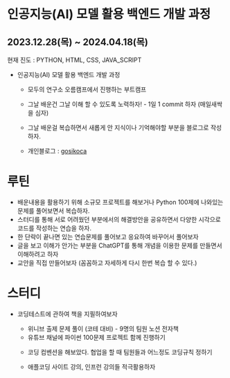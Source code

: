 # 인공지능(AI) 모델 활용 백엔드 개발 과정

## 2023.12.28(목) ~ 2024.04.18(목)  

현재 진도 : PYTHON, HTML, CSS, JAVA_SCRIPT

* 인공지능(AI) 모델 활용 백엔드 개발 과정
  - 모두의 연구소 오름캠프에서 진행하는 부트캠프 

  - 그날 배운건 그날 이해 할 수 있도록 노력하자! - 1일 1 commit 하자 (매일새싹을 심자)
  - 그날 배운걸 복습하면서 새롭게 안 지식이나 기억해야할 부분을 블로그로 작성하자. 
  - 개인블로그 : [gosikoca](https://gosikoca.tistory.com/)

# 루틴

  - 배운내용을 활용하기 위해 소규모 프로젝트를 해보거나 Python 100제에 나와있는 문제를 풀어보면서 복습하자.
  - 스터디를 통해 서로 어려웠던 부분에서의 해결방안을 공유하면서 다양한 시각으로 코드를 작성하는 연습을 하자.
  - 한 단락이 끝나면 있는 연습문제를 풀어보고 응요하여 바꾸어서 풀어보자
  - 글을 보고 이해가 안가는 부분을 ChatGPT를 통해 개념을 이용한 문제를 만들면서 이해하려고 하자
  - 교안을 직접 만들어보자 (꼼꼼하고 자세하게 다시 한번 복습 할 수 있다.)
  
# 스터디
- 코딩테스트에 관하여 책을 지필하여보자
  * 위니브 출제 문제 풀이 (코테 대비) - 9명의 팀원 노션 전자책
  * 유튜브 채널에 파이썬 100문제 프로젝트 함께 진행하기

  - 코딩 컴벤션을 해보았다. 협업을 할 때 팀원들과 어느정도 코딩규칙 정하기

  - 애플코딩 사이트 강의, 인프런 강의들 적극활용하자
